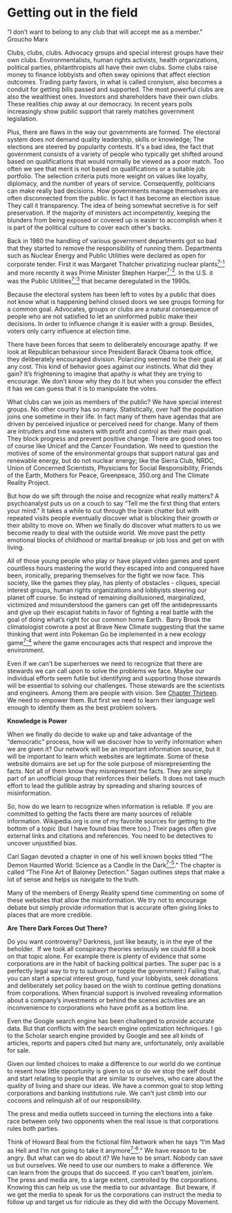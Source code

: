# Getting out in the field

<div class="myquotes">“I don’t want to belong to any club that will accept me as a member."
<br /> Groucho Marx </div>

Clubs, clubs, clubs. Advocacy groups and special interest groups have their own clubs. Environmentalists, human rights activists, health organizations, political parties, philanthropists all have their own clubs. Some clubs raise money to finance lobbyists and often sway opinions that affect election outcomes. Trading party favors, in what is called cronyism, also becomes a conduit for getting bills passed and supported. The most powerful clubs are also the wealthiest ones. Investors and shareholders have their own clubs. These realities chip away at our democracy. In recent years polls increasingly show public support that rarely matches government legislation. 

Plus, there are flaws in the way our governments are formed. The electoral system does not demand quality leadership, skills or knowledge; The elections are steered by popularity contests. It's a bad idea, the fact that government consists of a variety of people who typically get shifted around based on qualifications that would normally be viewed as a poor match. Too often we see that merit is not based on qualifications or a suitable job portfolio. The selection criteria puts more weight on values like loyalty, diplomacy, and the number of years of service. Consequently, politicians can make really bad decisions. How governments manage themselves are often disconnected from the public. In fact it has become an election issue. They call it transparency. The idea of being somewhat secretive is for self preservation. If the majority of ministers act incompetently, keeping the blunders from being exposed or covered up is easier to accomplish when it is part of the political culture to cover each other's backs.

Back in 1980 the handling of various government departments got so bad that they started to remove the responsibility of running them. Departments such as Nuclear Energy and Public Utilities were declared as open for corporate tender. First it was Margaret Thatcher privatizing nuclear plants<a href="#ch7-1"><sup>7-1</sup></a> and more recently it was Prime Minister Stephen Harper<a href="#ch7-2"><sup>7-2</sup></a>. In the U.S. it was the Public Utilities<a href="#ch7-3"><sup>7-3</sup></a> that became deregulated in the 1990s.

Because the electoral system has been left to votes by a public that does not know what is happening behind closed doors we see groups forming for a common goal. Advocates, groups or clubs are a natural consequence of people who are not satisfied to let an uninformed public make their decisions. In order to influence change it is easier with a group. Besides, voters only carry influence at election time.

There have been forces that seem to deliberately encourage apathy. If we look at Republican behaviour since President Barack Obama took office, they deliberately encouraged division. Polarizing seemed to be their goal at any cost. This kind of behavior goes against our instincts. What did they gain? It’s frightening to imagine that apathy is what they are trying to encourage. We don’t know why they do it but when you consider the effect it has we can guess that it is to manipulate the votes.

What clubs can we join as members of the public? We have special interest groups. No other country has so many. Statistically, over half the population joins one sometime in their life. In fact many of them have agendas that are driven by perceived injustice or perceived need for change. Many of them are intruders and time wasters with profit and control as their main goal. They block progress and prevent positive change. There are good ones too of course like Unicef and the Cancer Foundation. We need to question the motives of some of the environmental groups that support natural gas and renewable energy, but do not nuclear energy; like the Sierra Club, NRDC, Union of Concerned Scientists, Physicians for Social Responsibility, Friends of the Earth, Mothers for Peace, Greenpeace, 350.org and The Climate Reality Project.

But how do we sift through the noise and recognize what really matters? A psychoanalyst puts us on a couch to say “Tell me the first thing that enters your mind." It takes a while to cut through the brain chatter but with repeated visits people eventually discover what is blocking their growth or their ability to move on. When we finally do discover what matters to us we become ready to deal with the outside world. We move past the petty emotional blocks of childhood or marital breakup or job loss and get on with living.

All of those young people who play or have played video games and spent countless hours mastering the world they escaped into and conquered have been, ironically, preparing themselves for the fight we now face. This society, like the games they play, has plenty of obstacles - cliques, special interest groups, human rights organizations and lobbyists steering our planet off course. So instead of remaining disillusioned, marginalized, victimized and misunderstood the gamers can get off the antidepressants and give up their escapist habits in favor of fighting a real battle with the goal of doing what’s right for our common home Earth.&nbsp; Barry Brook the climatologist cowrote a post at Brave New Climate suggesting that the same thinking that went into Pokeman Go be implemented in a new ecology game<a href="#ch7-4"><sup>7-4</sup></a> where the game encourages acts that respect and improve the environment.

Even if we can't be superheroes we need to recognize that there are stewards we can call upon to solve the problems we face. Maybe our individual efforts seem futile but identifying and supporting those stewards will be essential to solving our challenges. Those stewards are the scientists and engineers. Among them are people with vision. See <a href="#chapter-thirteen">Chapter Thirteen</a>. We need to empower them. But first we need to learn their language well enough to identify them as the best problem solvers.

<strong>Knowledge is Power</strong>

When we finally do decide to wake up and take advantage of the “democratic" process, how will we discover how to verify information when we are given it? Our network will be an important information source, but it will be important to learn which websites are legitimate. Some of these website domains are set up for the sole purpose of misrepresenting the facts. Not all of them know they misrepresent the facts. They are simply part of an unofficial group that reinforces their beliefs. It does not take much effort to lead the gullible astray by spreading and sharing sources of misinformation.

So, how do we learn to recognize when information is reliable. If you are committed to getting the facts there are many sources of reliable information. Wikipedia.org is one of my favorite sources for getting to the bottom of a topic (but I have found bias there too.) Their pages often give external links and citations and references. You need to be detectives to uncover unjustified bias.

Carl Sagan devoted a chapter in one of his well known books titled “The Demon Haunted World: Science as a Candle In the Dark<a href="#ch7-5"><sup>7-5</sup></a>." The chapter is called “The Fine Art of Baloney Detection." Sagan outlines steps that make a lot of sense and helps us navigate to the truth.

Many of the members of Energy Reality spend time commenting on some of these websites that allow the misinformation. We try not to encourage debate but simply provide information that is accurate often giving links to places that are more credible.

<strong>Are There Dark Forces Out There?</strong>

Do you want controversy? Darkness, just like beauty, is in the eye of the beholder.&nbsp; If we took all conspiracy theories seriously we could fill a book on that topic alone. For example there is plenty of evidence that some corporations are in the habit of backing political parties. The super pac is a perfectly legal way to try to subvert or topple the government:) Failing that, you can start a special interest group, fund your lobbyists, seek donations and deliberately set policy based on the wish to continue getting donations from corporations. When financial support is involved revealing information about a company’s investments or behind the scenes activities are an inconvenience to corporations who have profit as a bottom line.

Even the Google search engine has been challenged to provide accurate data. But that conflicts with the search engine optimization techniques. I go to the Scholar search engine provided by Google and see all kinds of articles, reports and papers cited but many are, unfortunately, only available for sale.&nbsp;

Given our limited choices to make a difference to our world do we continue to resent how little opportunity is given to us or do we stop the self doubt and start relating to people that are similar to ourselves, who care about the quality of living and share our ideas. We have a common goal to stop letting corporations and banking institutions rule. We can't just climb into our cocoons and relinquish all of our responsibility.

The press and media outlets succeed in turning the elections into a fake race between only two opponents when the real issue is that corporations rules both parties.

Think of Howard Beal from the fictional film Network when he says “I’m Mad as Hell and I’m not going to take it anymore<a href="#ch7-6"><sup>7-6</sup></a>." We have reason to be angry. But what can we do about it? We have to be smart. Nobody can save us but ourselves. We need to use our numbers to make a difference. We can learn from the groups that do succeed. If you can’t beat’em, join‘em. The press and media are, to a large extent, controlled by the corporations.&nbsp; Knowing this can help us use the media to our advantage.&nbsp; But beware, if we get the media to speak for us the corporations can instruct the media to follow up and target us for ridicule as they did with the Occupy Movement.
